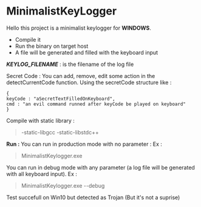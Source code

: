 
# MinimalistKeyLogger

Hello this project is a minimalist keylogger for **WINDOWS**.

- Compile it
- Run the binary on target host
- A file will be generated and filled with the keyboard input


**_KEYLOG_FILENAME_** : is the filename of the log file 


Secret Code :
You can add, remove, edit some action in the detectCurrentCode function.
Using the secretCode structure like :

    {
    keyCode : "aSecretTextFilledOnKeyboard",
    cmd : "an evil command runned after keyCode be played on keyboard"
    }


Compile with static library :

> -static-libgcc -static-libstdc++


**Run :**
You can run in production mode with no parameter :
Ex :

> MinimalistKeylogger.exe

You can run in debug mode with any parameter (a log file will be generated with all keyboard input).
Ex :

> MinimalistKeylogger.exe --debug





Test succefull on  Win10 but detected as Trojan (But it's not a suprise)
